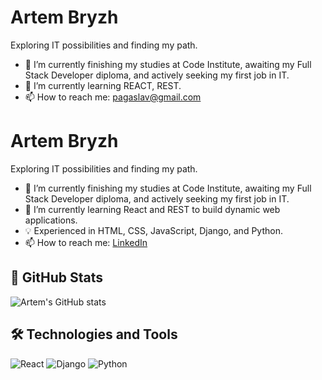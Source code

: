 # Artem Bryzh
Exploring IT possibilities and finding my path.

- 🔭 I’m currently finishing my studies at Code Institute, awaiting my Full Stack Developer diploma, and actively seeking my first job in IT.
- 🌱 I’m currently learning REACT, REST.
- 📫 How to reach me: pagaslav@gmail.com

# Artem Bryzh
Exploring IT possibilities and finding my path.

- 🔭 I’m currently finishing my studies at Code Institute, awaiting my Full Stack Developer diploma, and actively seeking my first job in IT.
- 🌱 I’m currently learning React and REST to build dynamic web applications.
- 💡 Experienced in HTML, CSS, JavaScript, Django, and Python.
- 📫 How to reach me: [LinkedIn](https://www.linkedin.com/in/artem-bryzh-43109a176/)

## 🌟 GitHub Stats
![Artem's GitHub stats](https://github-readme-stats.vercel.app/api?username=вашusername&show_icons=true&hide_title=true&count_private=true)

## 🛠️ Technologies and Tools
![React](https://img.shields.io/badge/-React-61DAFB?style=flat&logo=react)
![Django](https://img.shields.io/badge/-Django-092E20?style=flat&logo=django)
![Python](https://img.shields.io/badge/-Python-3776AB?style=flat&logo=python)
